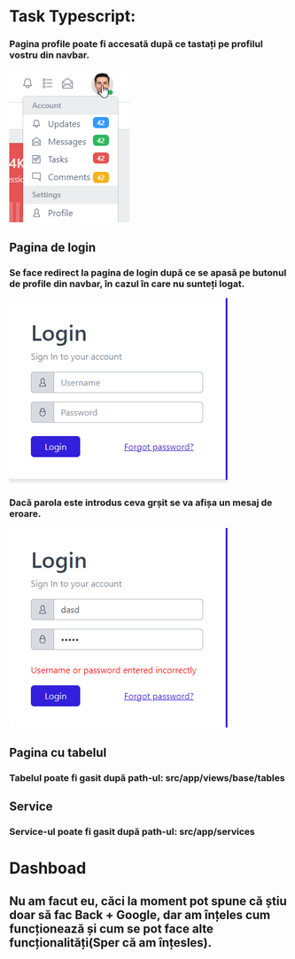# Task Typescript:

### Pagina profile poate fi accesată după ce tastați pe profilul vostru din navbar.

![img.png](img.png)

## Pagina de login

### Se face redirect la pagina de login după ce se apasă pe butonul de profile din navbar, în cazul în care nu sunteți logat.

![img_2.png](img_2.png)

### Dacă parola este introdus ceva grșit se va afișa un mesaj de eroare.

![img_4.png](img_4.png)

## Pagina cu tabelul

### Tabelul poate fi gasit după path-ul: src/app/views/base/tables

## Service

### Service-ul poate fi gasit după path-ul: src/app/services

# Dashboad

## Nu am facut eu, căci la moment pot spune că știu doar să fac Back + Google, dar am înțeles cum funcționează și cum se pot face alte funcționalități(Sper că am înțesles). 

